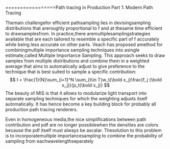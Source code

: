 =================Path tracing in Production
Part 1: Modern Path Tracing  

Themain challengefor efficient pathsampling lies in devisingsampling distributions that areroughly proportional
to f and at thesame time efficient to drawsamplesfrom. In practice,there aremultiplesamplingstrategies available
that are each tailored to resemble a specific part of f accurately while being less accurate on other parts. Veach has
proposed amethod for combiningmultiple importance sampling techniques into asingle estimate,called Multiple
Importance Sampling. This approach seeks to draw samples from multiple distributions and combine them in a
weighted average that aims to automatically adjust to give preference to the technique that is best suited to sample
a specific contribution:  
$$
I = \frac{1}{N}\sum_{i=1}^N \sum_{t\in T}w_t(\bold x_j)\frac{f_j (\bold x_j)}{p_t(\bold x_j)}
$$
The beauty of MIS is that it allows to modularize light transport into separate sampling techniques for which the weighting adjusts itself automatically. It has hence become a key building block for probably all production path tracing renderers.   



Even in homogeneous media,the nice simplifications between path contribution and pdf are no longer possiblewhen the densities are colors because the pdf itself must always be ascalar. Thesolution to this problem is to incorporatemultiple importancesampling to combine the probability of sampling from eachwavelengthseparately  